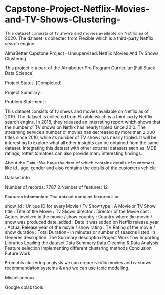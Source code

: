 # Capstone-Project-Netflix-Movies-and-TV-Shows-Clustering-


This dataset consists of tv shows and movies available on Netflix as of 2020. The dataset is collected from Flexible which is a third-party Netflix search engine.


AlmaBetter Capstone Project  - Unsupervised: Netflix Movies And Tv Shows Clustering

This project is a part of the Almabetter Pro Program Curriculum(Full Stack Data Science)


Project Status: [Completed]

Project Summary :

Problem Statement :

This dataset consists of tv shows and movies available on Netflix as of 2019. The dataset is collected from Flixable which is a third-party Netflix search engine.
In 2018, they released an interesting report which shows that the number of TV shows on Netflix has nearly tripled since 2010. The streaming service’s number of movies has decreased by more than 2,000 titles since 2010, while its number of TV shows has nearly tripled. It will be interesting to explore what all other insights can be obtained from the same dataset.
Integrating this dataset with other external datasets such as IMDB ratings, rotten tomatoes can also provide many interesting findings.

About the Data :
We have the data of which contains details of customers like id , age, gender and also contains the details of the customers vehicle

Dataset info

Number of records: 7787
2.Number of features: 12

Features information:
The dataset contains features like:

show_id : Unique ID for every Movie / Tv Show
type : A Movie or TV Show
title : Title of the Movie / Tv Shows
director : Director of the Movie
cast : Actors involved in the movie / show
country : Country where the movie / show was produced
date_added : Date it was added on Netflix
release_year : Actual Release year of the movie / show
rating : TV Rating of the movie / show
duration : Total Duration - in minutes or number of seasons
listed_in : Generes
description: The Summary description
Project Work flow
Importing Libraries
Loading the dataset
Data Summary
Data Cleaning & Data Analysis
Feature selection
Implementing different clustering methods
Conclusion
Future Work

From this clustering analysis we can create Netflix movies and tv shows recommendation systems & also we can use topic modelling.

Miscellaneous :

Google colab tools
